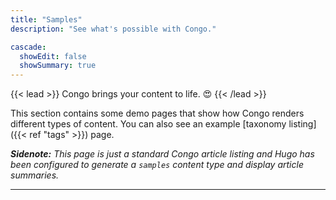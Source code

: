 ```yaml
---
title: "Samples"
description: "See what's possible with Congo."

cascade:
  showEdit: false
  showSummary: true
---
```


{{< lead >}}
Congo brings your content to life. :heart_eyes:
{{< /lead >}}

This section contains some demo pages that show how Congo renders different types of content. You can also see an example [taxonomy listing]({{< ref "tags" >}}) page.

_**Sidenote:** This page is just a standard Congo article listing and Hugo has been configured to generate a `samples` content type and display article summaries._

---
